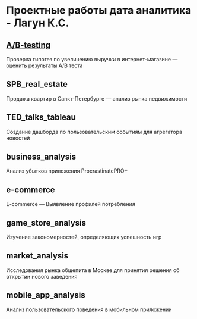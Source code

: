 # Проектные работы дата аналитика - Лагун К.С.
## [A/B-testing](A:B-testing) 
Проверка гипотез по увеличению выручки в интернет-магазине — оценить результаты A/B теста
## SPB_real_estate
Продажа квартир в Санкт-Петербурге — анализ рынка недвижимости
## TED_talks_tableau
Создание дашборда по пользовательским событиям для агрегатора новостей
## business_analysis
Анализ убытков приложения ProcrastinatePRO+
## e-commerce 
E-commerce — Выявление профилей потребления
## game_store_analysis
Изучение закономерностей, определяющих успешность игр
## market_analysis
Исследования рынка общепита в Москве для принятия решения об открытии нового заведения
## mobile_app_analysis
Анализ пользовательского поведения в мобильном приложении
